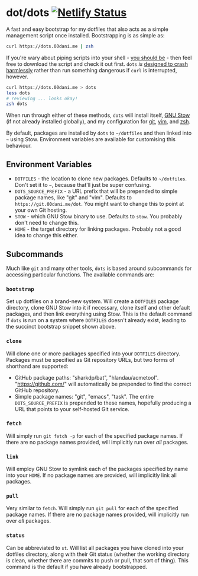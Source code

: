 # dot/dots [![Netlify Status](https://api.netlify.com/api/v1/badges/807fb452-bfd3-406b-89f2-df1f2f239567/deploy-status)](https://app.netlify.com/sites/festive-gates-32b759/deploys)

A fast and easy bootstrap for my dotfiles that also acts as a simple management script once installed. Bootstrapping is as simple as:

```zsh
curl https://dots.00dani.me | zsh
```

If you're wary about piping scripts into your shell - [you should be](https://www.seancassidy.me/dont-pipe-to-your-shell.html) - then feel free to download the script and check it out first. `dots` *is* [designed to crash harmlessly](https://dots.00dani.me/partial-dl-test) rather than run something dangerous if `curl` is interrupted, however.

```zsh
curl https://dots.00dani.me > dots
less dots
# reviewing ... looks okay!
zsh dots
```

When run through either of these methods, `dots` will install itself, [GNU Stow](https://www.gnu.org/software/stow/) (if not already installed globally), and my configuration for [git](https://git.00dani.me/dot/git), [vim](https://git.00dani.me/dot/vim), and [zsh](https://git.00dani.me/dot/zsh).

By default, packages are installed by `dots` to `~/dotfiles` and then linked into `~` using Stow. Environment variables are available for customising this behaviour.

## Environment Variables

* `DOTFILES` - the location to clone new packages. Defaults to `~/dotfiles`.
  Don't set it to `~`, because that'll just be super confusing.
* `DOTS_SOURCE_PREFIX` - a URL prefix that will be prepended to simple package
  names, like "git" and "vim". Defaults to `https://git.00dani.me/dot`. You
  might want to change this to point at your own Git hosting.
* `STOW` - which GNU Stow binary to use. Defaults to `stow`. You probably don't
  need to change this.
* `HOME` - the target directory for linking packages. Probably not a good idea
  to change this either.

## Subcommands

Much like `git` and many other tools, `dots` is based around subcommands for accessing particular functions. The available commands are:

### `bootstrap`

Set up dotfiles on a brand-new system. Will create a `DOTFILES` package directory, clone GNU Stow into it if necessary, clone itself and other default packages, and then link everything using Stow. This is the default command if `dots` is run on a system where `DOTFILES` doesn't already exist, leading to the succinct bootstrap snippet shown above.

### `clone`

Will clone one or more packages specified into your `DOTFILES` directory. Packages must be specified as Git repository URLs, but two forms of shorthand are supported:

* GitHub package paths: "sharkdp/bat", "hlandau/acmetool". "https://github.com/" will automatically be prepended to find the correct GitHub repository.
* Simple package names: "git", "emacs", "task". The entire `DOTS_SOURCE_PREFIX` is prepended to these names, hopefully producing a URL that points to your self-hosted Git service.

### `fetch`

Will simply run `git fetch -p` for each of the specified package names. If there are no package names provided, will implicitly run over *all* packages.

### `link`

Will employ GNU Stow to symlink each of the packages specified by name into your `HOME`. If no package names are provided, will implicitly link all packages.

### `pull`

Very similar to `fetch`. Will simply run `git pull` for each of the specified package names. If there are no package names provided, will implicitly run over *all* packages.

### `status`

Can be abbreviated to `st`. Will list all packages you have cloned into your dotfiles directory, along with their Git status (whether the working directory is clean, whether there are commits to push or pull, that sort of thing). This command is the default if you have already bootstrapped.
